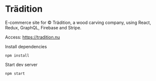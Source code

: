 # Trädition

E-commerce site for © Trädition, a wood carving company, using React, Redux, GraphQL, Firebase and Stripe.

Access: https://tradition.nu

Install dependencies

`npm install`

Start dev server

`npm start`
